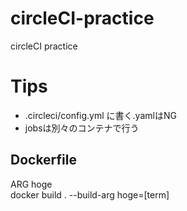# circleCI-practice
circleCI practice
# Tips
- .circleci/config.yml に書く.yamlはNG
- jobsは別々のコンテナで行う
## Dockerfile
ARG hoge  
docker build . --build-arg hoge=[term]